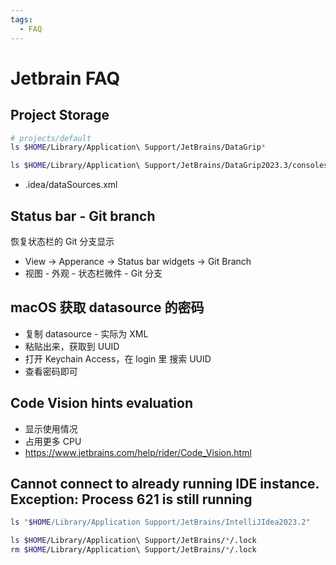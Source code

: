 ```yaml
---
tags:
  - FAQ
---
```


# Jetbrain FAQ

## Project Storage

```bash
# projects/default
ls $HOME/Library/Application\ Support/JetBrains/DataGrip*

ls $HOME/Library/Application\ Support/JetBrains/DataGrip2023.3/consoles/db
```

- .idea/dataSources.xml


## Status bar - Git branch

恢复状态栏的 Git 分支显示

- View -> Apperance -> Status bar widgets -> Git Branch
- 视图 - 外观 - 状态栏微件 - Git 分支

## macOS 获取 datasource 的密码

- 复制 datasource - 实际为 XML
- 粘贴出来，获取到 UUID
- 打开 Keychain Access，在 login 里 搜索 UUID
- 查看密码即可

## Code Vision hints evaluation

- 显示使用情况
- 占用更多 CPU
- https://www.jetbrains.com/help/rider/Code_Vision.html

## Cannot connect to already running IDE instance. Exception: Process 621 is still running

```bash
ls "$HOME/Library/Application Support/JetBrains/IntelliJIdea2023.2"

ls $HOME/Library/Application\ Support/JetBrains/*/.lock
rm $HOME/Library/Application\ Support/JetBrains/*/.lock
```

